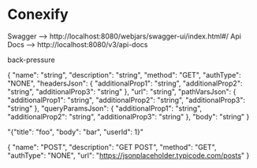 # Conexify

Swagger  --> http://localhost:8080/webjars/swagger-ui/index.html#/
Api Docs --> http://localhost:8080/v3/api-docs

back-pressure

{
  "name": "string",
  "description": "string",
  "method": "GET",
  "authType": "NONE",
  "headersJson": {
    "additionalProp1": "string",
    "additionalProp2": "string",
    "additionalProp3": "string"
  },
  "url": "string",
  "pathVarsJson": {
    "additionalProp1": "string",
    "additionalProp2": "string",
    "additionalProp3": "string"
  },
  "queryParamsJson": {
    "additionalProp1": "string",
    "additionalProp2": "string",
    "additionalProp3": "string"
  },
  "body": "string"
}

"{"title": "foo", "body": "bar", "userId": 1}"

{
  "name": "POST",
  "description": "GET POST",
  "method": "GET",
  "authType": "NONE",
  "url": "https://jsonplaceholder.typicode.com/posts"
}